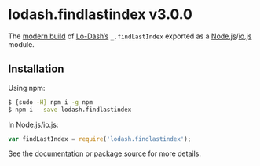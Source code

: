 # lodash.findlastindex v3.0.0

The [modern build](https://github.com/lodash/lodash/wiki/Build-Differences) of [Lo-Dash’s](https://lodash.com/) `_.findLastIndex` exported as a [Node.js](http://nodejs.org/)/[io.js](https://iojs.org/) module.

## Installation

Using npm:

```bash
$ {sudo -H} npm i -g npm
$ npm i --save lodash.findlastindex
```

In Node.js/io.js:

```js
var findLastIndex = require('lodash.findlastindex');
```

See the [documentation](https://lodash.com/docs#findLastIndex) or [package source](https://github.com/lodash/lodash/blob/3.0.0-npm-packages/lodash.findlastindex/index.js) for more details.
